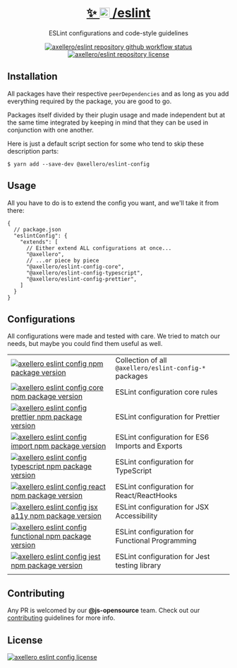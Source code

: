 <h1 align="center">
  <a target="_blank" href="https://axellero.io/en">
    ✨
    <img
      height="22.5"
      src="https://raw.githubusercontent.com/axellero/eslint/main/.github/assets/logo.png"
      alt="axellero logo"
    />
    /eslint
  </a>
</h1>

<p align="center">ESLint configurations and code-style guidelines</p>

<p align="center">
  <a href="https://github.com/axellero-io/eslint/actions?query=workflow%3A%22Lint+and+Test%22">
    <img
      src="https://github.com/axellero-io/eslint/workflows/Lint%20and%20Test/badge.svg"
      alt="axellero/eslint repository github workflow status"
    />
  </a>
  <a href="https://github.com/axellero-io/eslint/blob/main/LICENSE">
    <img
      src="https://img.shields.io/github/license/axellero/eslint?label=License"
      alt="axellero/eslint repository license"
    />
  </a>
</p>

## Installation
All packages have their respective `peerDependencies` and as long as you add everything required
by the package, you are good to go.

Packages itself divided by their plugin usage and made independent but at the same time integrated by keeping in mind that they can be used in conjunction with one another.

Here is just a default script section for some who tend to skip these description parts:
```shell
$ yarn add --save-dev @axellero/eslint-config
```

## Usage
All you have to do is to extend the config you want, and we'll take it from there:
```json5
{
  // package.json
  "eslintConfig": {
    "extends": [
      // Either extend ALL configurations at once...
      "@axellero",
      // ...or piece by piece
      "@axellero/eslint-config-core",
      "@axellero/eslint-config-typescript",
      "@axellero/eslint-config-prettier",
    ]
  }
}
```

## Configurations
All configurations were made and tested with care. We tried to match our needs, but maybe you
could find them useful as well.

| | |
| --- | --- |
| [![axellero eslint config npm package version][config]](packages/eslint-config) | Collection of all `@axellero/eslint-config-*` packages |
| [![axellero eslint config core npm package version][config-core]](packages/eslint-config-core) | ESLint configuration core rules |
| [![axellero eslint config prettier npm package version][config-prettier]](packages/eslint-config-prettier) | ESLint configuration for Prettier |
| [![axellero eslint config import npm package version][config-import]](packages/eslint-config-import) | ESLint configuration for ES6 Imports and Exports |
| [![axellero eslint config typescript npm package version][config-typescript]](packages/eslint-config-typescript) | ESLint configuration for TypeScript |
| [![axellero eslint config react npm package version][config-react]](packages/eslint-config-react) | ESLint configuration for React/ReactHooks |
| [![axellero eslint config jsx a11y npm package version][config-jsx-a11y]](packages/eslint-config-jsx-a11y) | ESLint configuration for JSX Accessibility |
| [![axellero eslint config functional npm package version][config-functional]](packages/eslint-config-functional) | ESLint configuration for Functional Programming |
| [![axellero eslint config jest npm package version][config-jest]](packages/eslint-config-jest) | ESLint configuration for Jest testing library |
| | |

[config]: https://img.shields.io/npm/v/@axellero/eslint-config.svg?label=@axellero/eslint-config&color
[config-core]: https://img.shields.io/npm/v/@axellero/eslint-config-core.svg?label=@axellero/eslint-config-core&color
[config-prettier]: https://img.shields.io/npm/v/@axellero/eslint-config-prettier.svg?label=@axellero/eslint-config-prettier&color
[config-typescript]: https://img.shields.io/npm/v/@axellero/eslint-config-typescript.svg?label=@axellero/eslint-config-typescript&color
[config-react]: https://img.shields.io/npm/v/@axellero/eslint-config-react.svg?label=@axellero/eslint-config-react&color
[config-jsx-a11y]: https://img.shields.io/npm/v/@axellero/eslint-config-jsx-a11y.svg?label=@axellero/eslint-config-jsx-a11y&color
[config-import]: https://img.shields.io/npm/v/@axellero/eslint-config-import.svg?label=@axellero/eslint-config-import&color
[config-functional]: https://img.shields.io/npm/v/@axellero/eslint-config-functional.svg?label=@axellero/eslint-config-functional&color
[config-jest]: https://img.shields.io/npm/v/@axellero/eslint-config-jest.svg?label=@axellero/eslint-config-jest&color

## Contributing
Any PR is welcomed by our **@js-opensource** team.
Check out our [contributing](CONTRIBUTING.md) guidelines for more info.

## License
[![axellero eslint config license](https://img.shields.io/github/license/axellero/eslint?label=as%20always&color=informational)](LICENSE)
